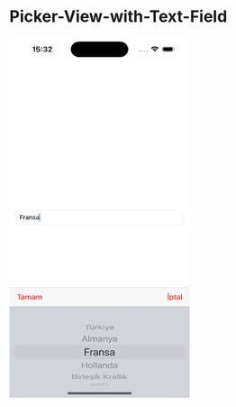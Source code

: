 # Picker-View-with-Text-Field

<img src="https://github.com/melisa-erdem/Picker-View-with-Text-Field/blob/main/Simulator%20Screenshot%20-%20iPhone%2015%20Pro%20-%202024-02-17%20at%2015.32.15.png?raw=true" width="320" height="640">
